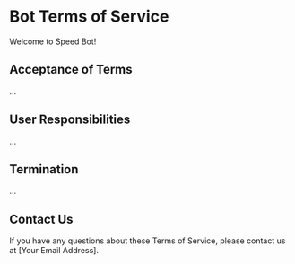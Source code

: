 # Bot Terms of Service

Welcome to Speed Bot!

## Acceptance of Terms

...

## User Responsibilities

...

## Termination

...

## Contact Us

If you have any questions about these Terms of Service, please contact us at [Your Email Address].
